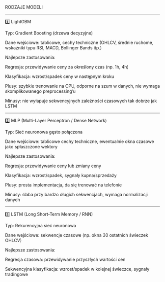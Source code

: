 RODZAJE MODELI


---

1️⃣ LightGBM

Typ: Gradient Boosting (drzewa decyzyjne)

Dane wejściowe: tablicowe, cechy techniczne (OHLCV, średnie ruchome, wskaźniki typu RSI, MACD, Bollinger Bands itp.)

Najlepsze zastosowania:

Regresja: przewidywanie ceny za określony czas (np. 1h, 4h)

Klasyfikacja: wzrost/spadek ceny w następnym kroku


Plusy: szybkie trenowanie na CPU, odporne na szum w danych, nie wymaga skomplikowanego preprocessing’u

Minusy: nie wyłapuje sekwencyjnych zależności czasowych tak dobrze jak LSTM



---

2️⃣ MLP (Multi-Layer Perceptron / Dense Network)

Typ: Sieć neuronowa gęsto połączona

Dane wejściowe: tablicowe cechy techniczne, ewentualnie okna czasowe jako spłaszczone wektory

Najlepsze zastosowania:

Regresja: przewidywanie ceny lub zmiany ceny

Klasyfikacja: wzrost/spadek, sygnały kupna/sprzedaży


Plusy: prosta implementacja, da się trenować na telefonie

Minusy: słaba przy bardzo długich sekwencjach, wymaga normalizacji danych



---

3️⃣ LSTM (Long Short-Term Memory / RNN)

Typ: Rekurencyjna sieć neuronowa

Dane wejściowe: sekwencje czasowe (np. okna 30 ostatnich świeczek OHLCV)

Najlepsze zastosowania:

Regresja czasowa: przewidywanie przyszłych wartości cen

Sekwencyjna klasyfikacja: wzrost/spadek w kolejnej świeczce, sygnały tradingowe







